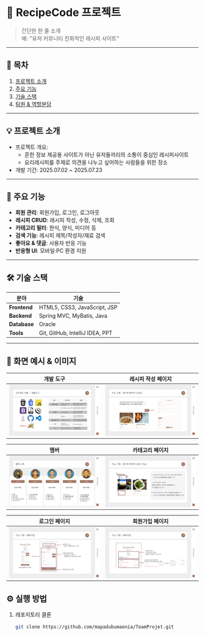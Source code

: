 # 📌 RecipeCode 프로젝트
> 간단한 한 줄 소개  
> 예: "유저 커뮤니티 친화적인 레시피 사이트"

---

## 📜 목차
1. [프로젝트 소개](#프로젝트-소개)
2. [주요 기능](#주요-기능)
3. [기술 스택](#기술-스택)
4. [팀원 & 역할분담](#팀원--역할분담)


---

## 💡 프로젝트 소개
- 프로젝트 개요:
  - 흔한 정보 제공용 사이트가 아닌 유저들끼리의 소통이 중심인 레시피사이트
  - 요리레시피를 주제로 의견을 나누고 싶어하는 사람들을 위한 장소
- 개발 기간: 2025.07.02 ~ 2025.07.23 


---

## 🚀 주요 기능
- **회원 관리**: 회원가입, 로그인, 로그아웃
- **레시피 CRUD**: 레시피 작성, 수정, 삭제, 조회
- **카테고리 필터**: 한식, 양식, 미디어 등
- **검색 기능**: 레시피 제목/작성자/재료 검색
- **좋아요 & 댓글**: 사용자 반응 기능
- **반응형 UI**: 모바일·PC 환경 지원
---

## 🛠 기술 스택
| 분야 | 기술 |
|------|------|
| **Frontend** | HTML5, CSS3, JavaScript, JSP |
| **Backend** | Spring MVC, MyBatis, Java |
| **Database** | Oracle |
| **Tools** | Git, GitHub, IntelliJ IDEA, PPT |

---

## 📸 화면 예시 & 이미지

| 개발 도구 | 레시피 작성 페이지 |
|-------------|-------------------|
| ![](docs/tools.jpg) | ![](docs/upload.jpg) |

| 멤버 | 카테고리 페이지 |
|-------------------|----------------------|
| ![](docs/member.jpg) | ![](docs/category.jpg) |

| 로그인 페이지 | 회원가입 페이지 |
|---------------|-----------------|
| ![](docs/login.jpg) | ![](docs/register.jpg) |



## ⚙ 실행 방법
1. 레포지토리 클론  
   ```bash
   git clone https://github.com/mapadubumaenia/TeamProjet.git


